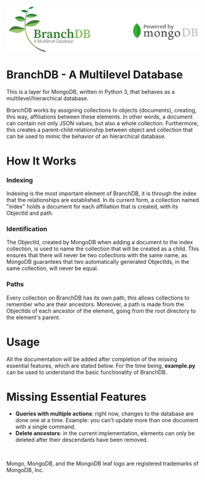 ![BranchDB](/assets/banner.png?raw=true)
# BranchDB - A Multilevel Database
<p>This is a layer for MongoDB, written in Python 3, that behaves as a multilevel/hierarchical database.</p>
<p>BranchDB works by assigning collections to objects (documents), creating, this way, affiliations between these elements. In other words, a document can contain not only JSON values, but also a whole collection. Furthermore, this creates a parent-child relationship between object and collection that can be used to mimic the behavior of an hierarchical database.</p>

# How It Works
<H3>Indexing</H3>
<p>Indexing is the most important element of BranchDB, it is through the index that the relationships are established. In its current form, a collection named "index" holds a document for each affiliation that is created, with its ObjectId and path.</p>
<H3>Identification</h3>
<p>The ObjectId, created by MongoDB when adding a document to the index collection, is used to name the collection that will be created as a child. This ensures that there will never be two collections with the same name, as MongoDB guarantees that two automatically generated ObjectIds, in the same collection, will never be equal.</p>
<H3>Paths</H3>
<p>Every collection on BranchDB has its own path, this allows collections to remember who are their ancestors. Moreover, a path is made from the ObjectIds of each ancestor of the element, going from the root directory to the element's parent.</p>

# Usage
<p>All the documentation will be added after completion of the missing essential features, which are stated below. For the time being, <b>example.py</b> can be used to understand the basic functionality of BranchDB.</p>

# Missing Essential Features
- <b>Queries with multiple actions</b>: right now, changes to the database are done one at a time. Example: you can't update more than one document with a single command.
- <b>Delete ancestors</b>: in the current implementation, elements can only be deleted after their descendants have been removed.

</br>
<p>Mongo, MongoDB, and the MongoDB leaf logo are registered trademarks of MongoDB, Inc.</p>